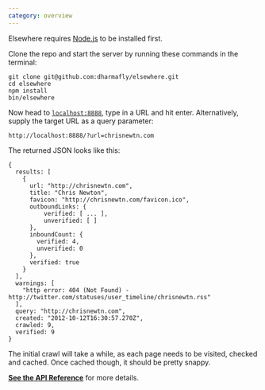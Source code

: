 ```yaml
---
category: overview
---
```


Elsewhere requires [Node.js][node] to be installed first.

Clone the repo and start the server by running these commands in the terminal:

    git clone git@github.com:dharmafly/elsewhere.git
    cd elsewhere
    npm install
    bin/elsewhere

Now head to [`localhost:8888`][localhost], type in a URL and hit enter. Alternatively, supply the target URL as a query parameter:

    http://localhost:8888/?url=chrisnewtn.com

The returned JSON looks like this:

    {
      results: [
        {
          url: "http://chrisnewtn.com",
          title: "Chris Newton",
          favicon: "http://chrisnewtn.com/favicon.ico",
          outboundLinks: {
	          verified: [ ... ],
	          unverified: [ ]
          },
          inboundCount: {
            verified: 4,
            unverified: 0
          },
          verified: true
        }
      ],
      warnings: [
        "http error: 404 (Not Found) - http://twitter.com/statuses/user_timeline/chrisnewtn.rss"
      ],
      query: "http://chrisnewtn.com",
      created: "2012-10-12T16:30:57.270Z",
      crawled: 9,
      verified: 9
    }

The initial crawl will take a while, as each page needs to be visited, checked and cached. Once cached though, it should be pretty snappy.




**[See the API Reference][reference]** for more details.

[node]: http://nodejs.org
[localhost]: http://localhost:8888
[reference]: reference/